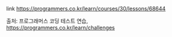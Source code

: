 link https://programmers.co.kr/learn/courses/30/lessons/68644

출처: 프로그래머스 코딩 테스트 연습, https://programmers.co.kr/learn/challenges
